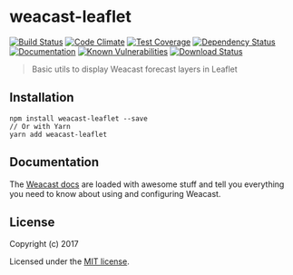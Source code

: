 # weacast-leaflet

[![Build Status](https://travis-ci.org/weacast/weacast-leaflet.png?branch=master)](https://travis-ci.org/weacast/weacast-leaflet)
[![Code Climate](https://codeclimate.com/github/weacast/weacast-leaflet/badges/gpa.svg)](https://codeclimate.com/github/weacast/weacast-leaflet)
[![Test Coverage](https://codeclimate.com/github/weacast/weacast-leaflet/badges/coverage.svg)](https://codeclimate.com/github/weacast/weacast-leaflet/coverage)
[![Dependency Status](https://img.shields.io/david/weacast/weacast-leaflet.svg?style=flat-square)](https://david-dm.org/weacast/weacast-leaflet)
[![Documentation](https://img.shields.io/badge/documentation-available-brightgreen.svg)](https://weacast.gitbooks.io/weacast-docs/api/)
[![Known Vulnerabilities](https://snyk.io/test/github/weacast/weacast-leaflet/badge.svg)](https://snyk.io/test/github/weacast/weacast-leaflet)
[![Download Status](https://img.shields.io/npm/dm/weacast-leaflet.svg?style=flat-square)](https://www.npmjs.com/package/weacast-leaflet)

> Basic utils to display Weacast forecast layers in Leaflet

## Installation

```
npm install weacast-leaflet --save
// Or with Yarn
yarn add weacast-leaflet
```

## Documentation

The [Weacast docs](https://weacast.gitbooks.io/weacast-docs/) are loaded with awesome stuff and tell you everything you need to know about using and configuring Weacast.

## License

Copyright (c) 2017

Licensed under the [MIT license](LICENSE).
